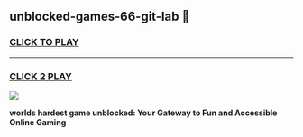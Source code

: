 
## unblocked-games-66-git-lab 👋
<h3>
<a href="https://premium.freeplayer.one?title=unblocked-games-66-git-lab&ref=14F">CLICK TO PLAY</a></h3>
<hr>

<h3>
<a href="https://premium.freeplayer.one?title=unblocked-games-66-git-lab&ref=14F">CLICK 2 PLAY</a>
  
</h3>

<a href="https://premium.freeplayer.one?title=unblocked-games-66-git-lab&ref=12F/"><img src="https://clearcache.store/games.png"></a>


**worlds hardest game unblocked: Your Gateway to Fun and Accessible Online Gaming**
